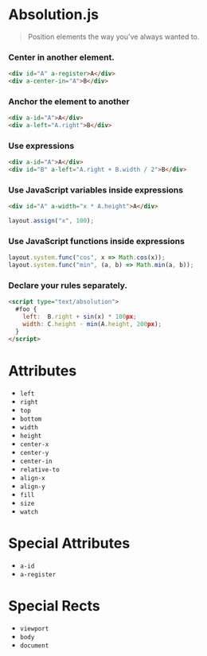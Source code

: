 # Absolution.js

> Position elements the way you've always wanted to.


### Center in another element.

``` html
<div id="A" a-register>A</div>
<div a-center-in="A">B</div>
```

### Anchor the element to another

``` html
<div a-id="A">A</div>
<div a-left="A.right">B</div>
```

### Use expressions

``` html
<div a-id="A">A</div>
<div id="B" a-left="A.right + B.width / 2">B</div>
```

### Use JavaScript variables inside expressions

``` html
<div id="A" a-width="x * A.height">A</div>
```

``` js
layout.assign("x", 100);
```

### Use JavaScript functions inside expressions

``` js
layout.system.func("cos", x => Math.cos(x));
layout.system.func("min", (a, b) => Math.min(a, b));
```

### Declare your rules separately.

``` html
<script type="text/absolution">
  #foo {
    left:  B.right + sin(x) * 100px;
    width: C.height - min(A.height, 200px);
  }
</script>
```

# Attributes

* `left`
* `right`
* `top`
* `bottom`
* `width`
* `height`
* `center-x`
* `center-y`
* `center-in`
* `relative-to`
* `align-x`
* `align-y`
* `fill`
* `size`
* `watch`

# Special Attributes

* `a-id`
* `a-register`

# Special Rects

* `viewport`
* `body`
* `document`
